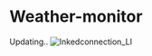 # Weather-monitor
Updating..
![Inkedconnection_LI](https://user-images.githubusercontent.com/58724901/202892795-af96a999-ce60-4718-ba35-f6af89c76c00.jpg)
